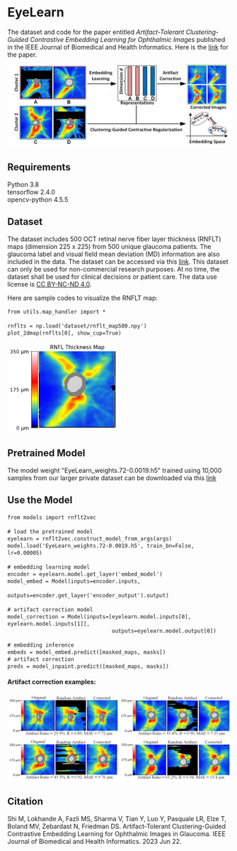 # EyeLearn

The dataset and code for the paper entitled *Artifact-Tolerant Clustering-Guided Contrastive Embedding Learning for Ophthalmic Images* published in the IEEE Journal of Biomedical and Health Informatics. Here is the [link](https://ieeexplore.ieee.org/document/10159482) for the paper.

<img src="imgs/Fig1.png" width="700">

## Requirements
Python 3.8 <br/>
tensorflow 2.4.0 <br/>
opencv-python 4.5.5

## Dataset
The dataset includes 500 OCT retinal nerve fiber layer thickness (RNFLT) maps (dimension 225 x 225) from 500 unique glaucoma patients. The glaucoma label and visual field mean deviation (MD) information are also included in the data. The dataset can be accessed via this [link](https://ophai.hms.harvard.edu/datasets/harvard-glaucoma-detection-500-samples/). This dataset can only be used for non-commercial research purposes. At no time, the dataset shall be used for clinical decisions or patient care. The data use license is [CC BY-NC-ND 4.0](https://creativecommons.org/licenses/by-nc-nd/4.0/).

Here are sample codes to visualize the RNFLT map:
````
from utils.map_handler import *

rnflts = np.load('dataset/rnflt_map500.npy')
plot_2dmap(rnflts[0], show_cup=True)
````
<img src="imgs/Fig2.png" width="250">

## Pretrained Model
The model weight "EyeLearn_weights.72-0.0019.h5" trained using 10,000 samples from our larger private dataset can be downloaded via this [link](https://ophai.hms.harvard.edu/datasets/harvard-glaucoma-detection-500-samples/)


## Use the Model
````
from models import rnflt2vec

# load the pretrained model
eyelearn = rnflt2vec.construct_model_from_args(args)
model.load('EyeLearn_weights.72-0.0019.h5', train_bn=False, lr=0.00005)

# embedding learning model
encoder = eyelearn.model.get_layer('embed_model')
model_embed = Model(inputs=encoder.inputs, 
                    outputs=encoder.get_layer('encoder_output').output)
                    
# artifact correction model                   
model_correction = Model(inputs=[eyelearn.model.inputs[0], eyelearn.model.inputs[1]],
                                 outputs=eyelearn.model.output[0])
                                 
# embedding inference
embeds = model_embed.predict([masked_maps, masks]) 
# artifact correction
preds = model_inpaint.predict([masked_maps, masks]) 
````

#### Artifact correction examples: <br />
<img src="imgs/example.png" width="800">

## Citation
Shi M, Lokhande A, Fazli MS, Sharma V, Tian Y, Luo Y, Pasquale LR, Elze T, Boland MV, Zebardast N, Friedman DS. Artifact-Tolerant Clustering-Guided Contrastive Embedding Learning for Ophthalmic Images in Glaucoma. IEEE Journal of Biomedical and Health Informatics. 2023 Jun 22.
